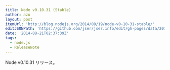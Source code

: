 ```yaml
---
title: Node v0.10.31 (Stable)
author: azu
layout: post
itemUrl: 'http://blog.nodejs.org/2014/08/19/node-v0-10-31-stable/'
editJSONPath: 'https://github.com/jser/jser.info/edit/gh-pages/data/2014/08/index.json'
date: '2014-08-21T02:37:39Z'
tags:
  - node.js
  - ReleaseNote
---
```

Node v0.10.31 リリース。

